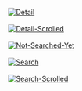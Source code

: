 <a href="https://postimg.cc/06Kqsq8z" target="_blank"><img src="https://i.postimg.cc/06Kqsq8z/Detail.png" alt="Detail"/></a><br/><br/>
<a href="https://postimg.cc/2b4R1FLm" target="_blank"><img src="https://i.postimg.cc/2b4R1FLm/Detail-Scrolled.png" alt="Detail-Scrolled"/></a><br/><br/>
<a href="https://postimg.cc/hzFR43jp" target="_blank"><img src="https://i.postimg.cc/hzFR43jp/Not-Searched-Yet.png" alt="Not-Searched-Yet"/></a><br/><br/>
<a href="https://postimg.cc/cK34c3tk" target="_blank"><img src="https://i.postimg.cc/cK34c3tk/Search.png" alt="Search"/></a><br/><br/>
<a href="https://postimg.cc/2bfj954k" target="_blank"><img src="https://i.postimg.cc/2bfj954k/Search-Scrolled.png" alt="Search-Scrolled"/></a><br/><br/>

